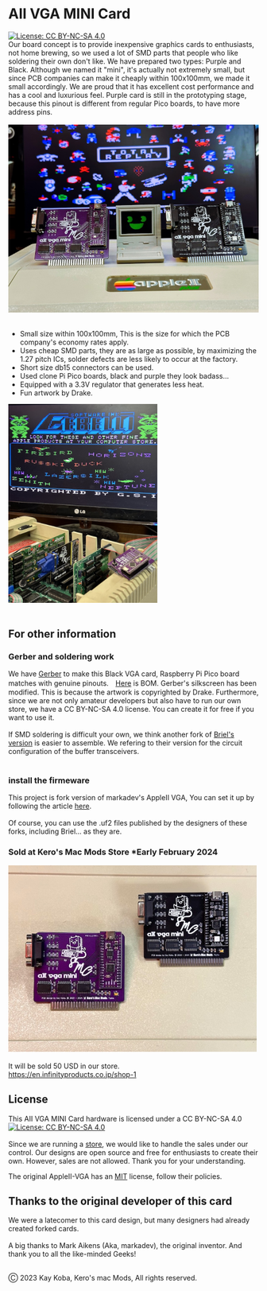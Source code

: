 # AII VGA MINI Card
[![License: CC BY-NC-SA 4.0](https://img.shields.io/badge/License-CC%20BY--NC--SA%204.0-lightgrey.svg)](https://creativecommons.org/licenses/by-nc-sa/4.0/)
<br>
Our board concept is to provide inexpensive graphics cards to enthusiasts, not home brewing, so we used a lot of SMD parts that people who like soldering their own don't like. We have prepared two types: Purple and Black.
Although we named it "mini", it's actually not extremely small, but since PCB companies can make it cheaply within 100x100mm, we made it small accordingly. We are proud that it has excellent cost performance and has a cool and luxurious feel. Purple card is still in the prototyping stage, because this pinout is different from regular Pico boards, to have more address pins. <BR><BR>
<img src="Pictures/IMG_8926.jpeg" width="520px"><BR><BR>

- Small size within 100x100mm, This is the size for which the PCB company's economy rates apply.<BR>
- Uses cheap SMD parts, they are as large as possible, by maximizing the 1.27 pitch ICs, solder defects are less likely to occur at the factory.<BR>
- Short size db15 connectors can be used.<BR>
- Used clone Pi Pico boards, black and purple they look badass...<BR>
- Equipped with a 3.3V regulator that generates less heat.<BR>
- Fun artwork by Drake.


<img src="Pictures/IMG_8919.jpeg" width="300px"><BR><BR>

## For other information

### Gerber and soldering work

We have [Gerber](Gerber_GH) to make this Black VGA card, Raspberry Pi Pico board matches with genuine pinouts.　[Here](A2VGA_BLK_BOM.xlsx) is BOM. Gerber's silkscreen has been modified. This is because the artwork is copyrighted by Drake. Furthermore, since we are not only amateur developers but also have to run our own store, we have a CC BY-NC-SA 4.0 license. You can create it for free if you want to use it.<BR><BR>
If SMD soldering is difficult your own, we think another fork of [Briel's version](https://github.com/retrotink/Apple-II-VGA) is easier to assemble. We refering to their version for the circuit configuration of the buffer transceivers.<BR><BR>

### install the firmeware

This project is fork version of markadev's AppleII VGA, You can set it up by following the article [here](https://github.com/markadev/AppleII-VGA/tree/main/pico).<BR><BR>Of course, you can use the .uf2 files published by the designers of these forks, including Briel... as they are.<BR>


### Sold at Kero's Mac Mods Store *Early February 2024
<img src="Pictures/IMG_8895.jpeg" width="500px"><BR><BR>
It will be sold 50 USD in our store. <BR>
https://en.infinityproducts.co.jp/shop-1

## License

This AII VGA MINI Card hardware is licensed under a CC BY-NC-SA 4.0<BR>
[![License: CC BY-NC-SA 4.0](https://img.shields.io/badge/License-CC%20BY--NC--SA%204.0-lightgrey.svg)](https://creativecommons.org/licenses/by-nc-sa/4.0/)<BR><BR>
Since we are running a [store](https://en.infinityproducts.co.jp/shop-1), we would like to handle the sales under our control. Our designs are open source and free for enthusiasts to create their own. However, sales are not allowed. Thank you for your understanding.


The original AppleII-VGA has an [MIT](https://github.com/markadev/AppleII-VGA/blob/main/LICENSE) license, follow their policies.


## Thanks to the original developer of this card

We were a latecomer to this card design, but many designers had already created forked cards.<BR><BR>
A big thanks to Mark Aikens (Aka, markadev), the original inventor. And thank you to all the like-minded Geeks!<BR><BR>


Ⓒ 2023 Kay Koba, Kero's mac Mods, All rights reserved.<BR>



